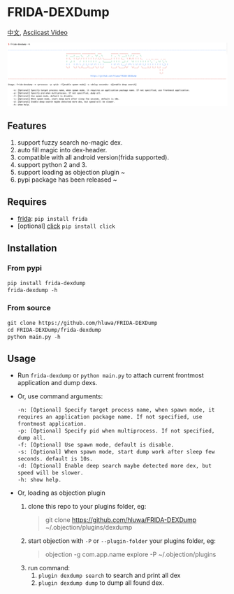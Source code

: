 # FRIDA-DEXDump

[中文](https://mp.weixin.qq.com/s/0Tlqsqm-Pdx03-ZiGG-hTQ), [Asciicast Video](https://asciinema.org/a/352528)

![](screenshot.png)


## Features
1. support fuzzy search no-magic dex.
2. auto fill magic into dex-header.
3. compatible with all android version(frida supported).
4. support python 2 and 3.
5. support loading as objection plugin ~
6. pypi package has been released ~

## Requires

- [frida](https://www.github.com/frida/frida): `pip install frida`
- [optional] [click](https://pypi.org/project/click/) `pip install click`

## Installation

### From pypi

    pip install frida-dexdump
    frida-dexdump -h

### From source

    git clone https://github.com/hluwa/FRIDA-DEXDump
    cd FRIDA-DEXDump/frida-dexdump
    python main.py -h

## Usage

- Run `frida-dexdump` or `python main.py` to attach current frontmost application and dump dexs.

- Or, use command arguments:  
    ```
    -n: [Optional] Specify target process name, when spawn mode, it requires an application package name. If not specified, use frontmost application.
    -p: [Optional] Specify pid when multiprocess. If not specified, dump all.
    -f: [Optional] Use spawn mode, default is disable.
    -s: [Optional] When spawn mode, start dump work after sleep few seconds. default is 10s.
    -d: [Optional] Enable deep search maybe detected more dex, but speed will be slower.
    -h: show help.
    ```
    
- Or, loading as objection plugin

    1. clone this repo to your plugins folder, eg:
        > git clone https://github.com/hluwa/FRIDA-DEXDump ~/.objection/plugins/dexdump
    2. start objection with `-P` or `--plugin-folder` your plugins folder, eg:
        > objection -g com.app.name explore -P ~/.objection/plugins
    3. run command:
        1. ` plugin dexdump search ` to search and print all dex
        2. ` plugin dexdump dump ` to dump all found dex.
